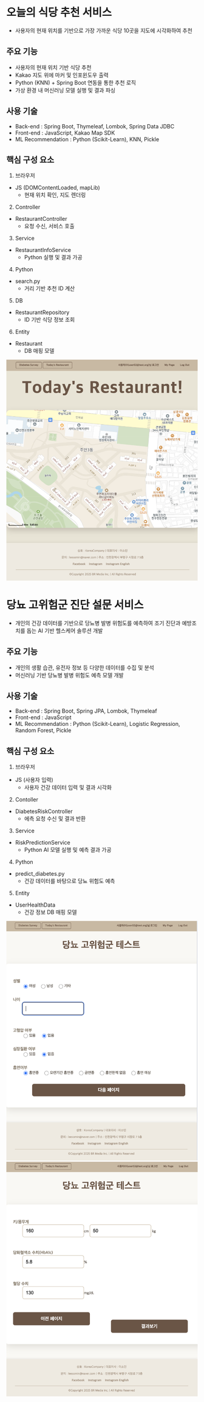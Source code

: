 # 오늘의 식당 추천 서비스
- 사용자의 현재 위치를 기반으로 가장 가까운 식당 10곳을 지도에 시각화하여 추천

## 주요 기능
- 사용자의 현재 위치 기반 식당 추천
- Kakao 지도 위에 마커 및 인포윈도우 출력
- Python (KNN) + Spring Boot 연동을 통한 추천 로직
- 가상 환경 내 머신러닝 모델 실행 및 결과 파싱

## 사용 기술
- Back-end : Spring Boot, Thymeleaf, Lombok, Spring Data JDBC
- Front-end : JavaScript, Kakao Map SDK
- ML Recommendation : Python (Scikit-Learn), KNN, Pickle

## 핵심 구성 요소
1. 브라우저
- JS (DOMContentLoaded, mapLib)
  - 현재 위치 확인, 지도 렌더링

2. Controller
- RestaurantController
  - 요청 수신, 서비스 호출

3. Service
- RestaurantInfoService
  - Python 실행 및 결과 가공

4. Python
- search.py
  - 거리 기반 추천 ID 계산

5. DB
- RestaurantRepository
  - ID 기반 식당 정보 조회

6. Entity
- Restaurant
  - DB 매핑 모델

![대체 텍스트](restaurant.png)

# 당뇨 고위험군 진단 설문 서비스
- 개인의 건강 데이터를 기반으로 당뇨병 발병 위험도를 예측하여 조기 진단과 예방조치를 돕는 AI 기반 헬스케어 솔루션 개발

## 주요 기능
- 개인의 생활 습관, 유전자 정보 등 다양한 데이터를 수집 및 분석
- 머신러닝 기반 당뇨병 발병 위험도 예측 모델 개발

## 사용 기술
- Back-end : Spring Boot, Spring JPA, Lombok, Thymeleaf
- Front-end : JavaScript
- ML Recommendation : Python (Scikit-Learn), Logistic Regression, Random Forest, Pickle

## 핵심 구성 요소
1. 브라우저
- JS (사용자 입력)
  - 사용자 건강 데이터 입력 및 결과 시각화

2. Contoller
- DiabetesRiskController
  - 에측 요청 수신 및 결과 반환

3. Service
- RiskPredictionService
  - Python AI 모델 실행 및 예측 결과 가공

4. Python
- predict_diabetes.py
  - 건강 데이터를 바탕으로 당뇨 위험도 예측
  
5. Entity
- UserHealthData
  - 건강 정보 DB 매핑 모델

![대체 텍스트](diabetes_step1.png)
![대체 텍스트](diabetes_step2.png)